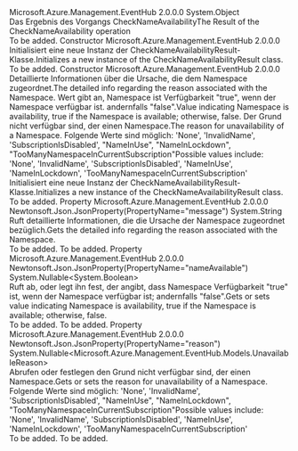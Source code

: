 <Type Name="CheckNameAvailabilityResult" FullName="Microsoft.Azure.Management.EventHub.Models.CheckNameAvailabilityResult">
  <TypeSignature Language="C#" Value="public class CheckNameAvailabilityResult" />
  <TypeSignature Language="ILAsm" Value=".class public auto ansi beforefieldinit CheckNameAvailabilityResult extends System.Object" />
  <TypeSignature Language="DocId" Value="T:Microsoft.Azure.Management.EventHub.Models.CheckNameAvailabilityResult" />
  <TypeSignature Language="VB.NET" Value="Public Class CheckNameAvailabilityResult" />
  <TypeSignature Language="F#" Value="type CheckNameAvailabilityResult = class" />
  <AssemblyInfo>
    <AssemblyName>Microsoft.Azure.Management.EventHub</AssemblyName>
    <AssemblyVersion>2.0.0.0</AssemblyVersion>
  </AssemblyInfo>
  <Base>
    <BaseTypeName>System.Object</BaseTypeName>
  </Base>
  <Interfaces />
  <Docs>
    <summary>
            <span data-ttu-id="900ae-101">Das Ergebnis des Vorgangs CheckNameAvailability</span><span class="sxs-lookup"><span data-stu-id="900ae-101">The Result of the CheckNameAvailability operation</span></span>
            </summary>
    <remarks>To be added.</remarks>
  </Docs>
  <Members>
    <Member MemberName=".ctor">
      <MemberSignature Language="C#" Value="public CheckNameAvailabilityResult ();" />
      <MemberSignature Language="ILAsm" Value=".method public hidebysig specialname rtspecialname instance void .ctor() cil managed" />
      <MemberSignature Language="DocId" Value="M:Microsoft.Azure.Management.EventHub.Models.CheckNameAvailabilityResult.#ctor" />
      <MemberSignature Language="VB.NET" Value="Public Sub New ()" />
      <MemberType>Constructor</MemberType>
      <AssemblyInfo>
        <AssemblyName>Microsoft.Azure.Management.EventHub</AssemblyName>
        <AssemblyVersion>2.0.0.0</AssemblyVersion>
      </AssemblyInfo>
      <Parameters />
      <Docs>
        <summary>
            <span data-ttu-id="900ae-102">Initialisiert eine neue Instanz der CheckNameAvailabilityResult-Klasse.</span><span class="sxs-lookup"><span data-stu-id="900ae-102">Initializes a new instance of the CheckNameAvailabilityResult class.</span></span>
            </summary>
        <remarks>To be added.</remarks>
      </Docs>
    </Member>
    <Member MemberName=".ctor">
      <MemberSignature Language="C#" Value="public CheckNameAvailabilityResult (string message = null, Nullable&lt;bool&gt; nameAvailable = null, Nullable&lt;Microsoft.Azure.Management.EventHub.Models.UnavailableReason&gt; reason = null);" />
      <MemberSignature Language="ILAsm" Value=".method public hidebysig specialname rtspecialname instance void .ctor(string message, valuetype System.Nullable`1&lt;bool&gt; nameAvailable, valuetype System.Nullable`1&lt;valuetype Microsoft.Azure.Management.EventHub.Models.UnavailableReason&gt; reason) cil managed" />
      <MemberSignature Language="DocId" Value="M:Microsoft.Azure.Management.EventHub.Models.CheckNameAvailabilityResult.#ctor(System.String,System.Nullable{System.Boolean},System.Nullable{Microsoft.Azure.Management.EventHub.Models.UnavailableReason})" />
      <MemberSignature Language="VB.NET" Value="Public Sub New (Optional message As String = null, Optional nameAvailable As Nullable(Of Boolean) = null, Optional reason As Nullable(Of UnavailableReason) = null)" />
      <MemberSignature Language="F#" Value="new Microsoft.Azure.Management.EventHub.Models.CheckNameAvailabilityResult : string * Nullable&lt;bool&gt; * Nullable&lt;Microsoft.Azure.Management.EventHub.Models.UnavailableReason&gt; -&gt; Microsoft.Azure.Management.EventHub.Models.CheckNameAvailabilityResult" Usage="new Microsoft.Azure.Management.EventHub.Models.CheckNameAvailabilityResult (message, nameAvailable, reason)" />
      <MemberType>Constructor</MemberType>
      <AssemblyInfo>
        <AssemblyName>Microsoft.Azure.Management.EventHub</AssemblyName>
        <AssemblyVersion>2.0.0.0</AssemblyVersion>
      </AssemblyInfo>
      <Parameters>
        <Parameter Name="message" Type="System.String" />
        <Parameter Name="nameAvailable" Type="System.Nullable&lt;System.Boolean&gt;" />
        <Parameter Name="reason" Type="System.Nullable&lt;Microsoft.Azure.Management.EventHub.Models.UnavailableReason&gt;" />
      </Parameters>
      <Docs>
        <param name="message"><span data-ttu-id="900ae-103">Detaillierte Informationen über die Ursache, die dem Namespace zugeordnet.</span><span class="sxs-lookup"><span data-stu-id="900ae-103">The detailed info regarding the reason associated with the Namespace.</span></span></param>
        <param name="nameAvailable"><span data-ttu-id="900ae-104">Wert gibt an, Namespace ist Verfügbarkeit "true", wenn der Namespace verfügbar ist. andernfalls "false".</span><span class="sxs-lookup"><span data-stu-id="900ae-104">Value indicating Namespace is availability, true if the Namespace is available; otherwise, false.</span></span></param>
        <param name="reason"><span data-ttu-id="900ae-105">Der Grund nicht verfügbar sind, der einen Namespace.</span><span class="sxs-lookup"><span data-stu-id="900ae-105">The reason for unavailability of a Namespace.</span></span>
            <span data-ttu-id="900ae-106">Folgende Werte sind möglich: 'None', 'InvalidName', 'SubscriptionIsDisabled', "NameInUse", "NameInLockdown", "TooManyNamespaceInCurrentSubscription"</span><span class="sxs-lookup"><span data-stu-id="900ae-106">Possible values include: 'None', 'InvalidName', 'SubscriptionIsDisabled', 'NameInUse', 'NameInLockdown', 'TooManyNamespaceInCurrentSubscription'</span></span></param>
        <summary>
            <span data-ttu-id="900ae-107">Initialisiert eine neue Instanz der CheckNameAvailabilityResult-Klasse.</span><span class="sxs-lookup"><span data-stu-id="900ae-107">Initializes a new instance of the CheckNameAvailabilityResult class.</span></span>
            </summary>
        <remarks>To be added.</remarks>
      </Docs>
    </Member>
    <Member MemberName="Message">
      <MemberSignature Language="C#" Value="public string Message { get; }" />
      <MemberSignature Language="ILAsm" Value=".property instance string Message" />
      <MemberSignature Language="DocId" Value="P:Microsoft.Azure.Management.EventHub.Models.CheckNameAvailabilityResult.Message" />
      <MemberSignature Language="VB.NET" Value="Public ReadOnly Property Message As String" />
      <MemberSignature Language="F#" Value="member this.Message : string" Usage="Microsoft.Azure.Management.EventHub.Models.CheckNameAvailabilityResult.Message" />
      <MemberType>Property</MemberType>
      <AssemblyInfo>
        <AssemblyName>Microsoft.Azure.Management.EventHub</AssemblyName>
        <AssemblyVersion>2.0.0.0</AssemblyVersion>
      </AssemblyInfo>
      <Attributes>
        <Attribute>
          <AttributeName>Newtonsoft.Json.JsonProperty(PropertyName="message")</AttributeName>
        </Attribute>
      </Attributes>
      <ReturnValue>
        <ReturnType>System.String</ReturnType>
      </ReturnValue>
      <Docs>
        <summary>
            <span data-ttu-id="900ae-108">Ruft detaillierte Informationen, die die Ursache der Namespace zugeordnet bezüglich.</span><span class="sxs-lookup"><span data-stu-id="900ae-108">Gets the detailed info regarding the reason associated with the Namespace.</span></span>
            </summary>
        <value>To be added.</value>
        <remarks>To be added.</remarks>
      </Docs>
    </Member>
    <Member MemberName="NameAvailable">
      <MemberSignature Language="C#" Value="public Nullable&lt;bool&gt; NameAvailable { get; set; }" />
      <MemberSignature Language="ILAsm" Value=".property instance valuetype System.Nullable`1&lt;bool&gt; NameAvailable" />
      <MemberSignature Language="DocId" Value="P:Microsoft.Azure.Management.EventHub.Models.CheckNameAvailabilityResult.NameAvailable" />
      <MemberSignature Language="VB.NET" Value="Public Property NameAvailable As Nullable(Of Boolean)" />
      <MemberSignature Language="F#" Value="member this.NameAvailable : Nullable&lt;bool&gt; with get, set" Usage="Microsoft.Azure.Management.EventHub.Models.CheckNameAvailabilityResult.NameAvailable" />
      <MemberType>Property</MemberType>
      <AssemblyInfo>
        <AssemblyName>Microsoft.Azure.Management.EventHub</AssemblyName>
        <AssemblyVersion>2.0.0.0</AssemblyVersion>
      </AssemblyInfo>
      <Attributes>
        <Attribute>
          <AttributeName>Newtonsoft.Json.JsonProperty(PropertyName="nameAvailable")</AttributeName>
        </Attribute>
      </Attributes>
      <ReturnValue>
        <ReturnType>System.Nullable&lt;System.Boolean&gt;</ReturnType>
      </ReturnValue>
      <Docs>
        <summary>
            <span data-ttu-id="900ae-109">Ruft ab, oder legt ihn fest, der angibt, dass Namespace Verfügbarkeit "true" ist, wenn der Namespace verfügbar ist; andernfalls "false".</span><span class="sxs-lookup"><span data-stu-id="900ae-109">Gets or sets value indicating Namespace is availability, true if the Namespace is available; otherwise, false.</span></span>
            </summary>
        <value>To be added.</value>
        <remarks>To be added.</remarks>
      </Docs>
    </Member>
    <Member MemberName="Reason">
      <MemberSignature Language="C#" Value="public Nullable&lt;Microsoft.Azure.Management.EventHub.Models.UnavailableReason&gt; Reason { get; set; }" />
      <MemberSignature Language="ILAsm" Value=".property instance valuetype System.Nullable`1&lt;valuetype Microsoft.Azure.Management.EventHub.Models.UnavailableReason&gt; Reason" />
      <MemberSignature Language="DocId" Value="P:Microsoft.Azure.Management.EventHub.Models.CheckNameAvailabilityResult.Reason" />
      <MemberSignature Language="VB.NET" Value="Public Property Reason As Nullable(Of UnavailableReason)" />
      <MemberSignature Language="F#" Value="member this.Reason : Nullable&lt;Microsoft.Azure.Management.EventHub.Models.UnavailableReason&gt; with get, set" Usage="Microsoft.Azure.Management.EventHub.Models.CheckNameAvailabilityResult.Reason" />
      <MemberType>Property</MemberType>
      <AssemblyInfo>
        <AssemblyName>Microsoft.Azure.Management.EventHub</AssemblyName>
        <AssemblyVersion>2.0.0.0</AssemblyVersion>
      </AssemblyInfo>
      <Attributes>
        <Attribute>
          <AttributeName>Newtonsoft.Json.JsonProperty(PropertyName="reason")</AttributeName>
        </Attribute>
      </Attributes>
      <ReturnValue>
        <ReturnType>System.Nullable&lt;Microsoft.Azure.Management.EventHub.Models.UnavailableReason&gt;</ReturnType>
      </ReturnValue>
      <Docs>
        <summary>
            <span data-ttu-id="900ae-110">Abrufen oder festlegen den Grund nicht verfügbar sind, der einen Namespace.</span><span class="sxs-lookup"><span data-stu-id="900ae-110">Gets or sets the reason for unavailability of a Namespace.</span></span> <span data-ttu-id="900ae-111">Folgende Werte sind möglich: 'None', 'InvalidName', 'SubscriptionIsDisabled', "NameInUse", "NameInLockdown", "TooManyNamespaceInCurrentSubscription"</span><span class="sxs-lookup"><span data-stu-id="900ae-111">Possible values include: 'None', 'InvalidName', 'SubscriptionIsDisabled', 'NameInUse', 'NameInLockdown', 'TooManyNamespaceInCurrentSubscription'</span></span>
            </summary>
        <value>To be added.</value>
        <remarks>To be added.</remarks>
      </Docs>
    </Member>
  </Members>
</Type>